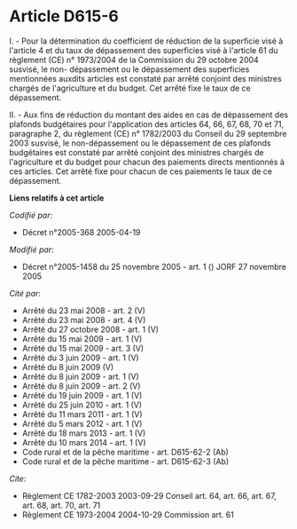 # Article D615-6

I. - Pour la détermination du coefficient de réduction de la superficie visé à l'article 4 et du taux de dépassement des
superficies visé à l'article 61 du règlement (CE) n° 1973/2004 de la Commission du 29 octobre 2004 susvisé, le non-
dépassement ou le dépassement des superficies mentionnées auxdits articles est constaté par arrêté conjoint des ministres
chargés de l'agriculture et du budget. Cet arrêté fixe le taux de ce dépassement.

II. - Aux fins de réduction du montant des aides en cas de dépassement des plafonds budgétaires pour l'application des
articles 64, 66, 67, 68, 70 et 71, paragraphe 2, du règlement (CE) n° 1782/2003 du Conseil du 29 septembre 2003 susvisé, le
non-dépassement ou le dépassement de ces plafonds budgétaires est constaté par arrêté conjoint des ministres chargés de
l'agriculture et du budget pour chacun des paiements directs mentionnés à ces articles. Cet arrêté fixe pour chacun de ces
paiements le taux de ce dépassement.

**Liens relatifs à cet article**

_Codifié par_:

  - Décret n°2005-368 2005-04-19

_Modifié par_:

  - Décret n°2005-1458 du 25 novembre 2005 - art. 1 () JORF 27 novembre 2005

_Cité par_:

  - Arrêté du 23 mai 2008 - art. 2 (V)
  - Arrêté du 23 mai 2008 - art. 4 (V)
  - Arrêté du 27 octobre 2008 - art. 1 (V)
  - Arrêté du 15 mai 2009 - art. 1 (V)
  - Arrêté du 15 mai 2009 - art. 3 (V)
  - Arrêté du 3 juin 2009 - art. 1 (V)
  - Arrêté du 8 juin 2009 (V)
  - Arrêté du 8 juin 2009 - art. 1 (V)
  - Arrêté du 8 juin 2009 - art. 2 (V)
  - Arrêté du 19 juin 2009 - art. 1 (V)
  - Arrêté du 25 juin 2010 - art. 1 (V)
  - Arrêté du 11 mars 2011 - art. 1 (V)
  - Arrêté du 5 mars 2012 - art. 1 (V)
  - Arrêté du 18 mars 2013 - art. 1 (V)
  - Arrêté du 10 mars 2014 - art. 1 (V)
  - Code rural et de la pêche maritime - art. D615-62-2 (Ab)
  - Code rural et de la pêche maritime - art. D615-62-3 (Ab)

_Cite_:

  - Règlement CE 1782-2003 2003-09-29 Conseil art. 64, art. 66, art. 67, art. 68, art. 70, art. 71
  - Règlement CE 1973-2004 2004-10-29 Commission art. 61
